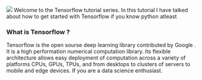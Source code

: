 ![](https://www.google.com/url?sa=i&rct=j&q=&esrc=s&source=images&cd=&cad=rja&uact=8&ved=2ahUKEwjzuZviuePfAhVLLI8KHRI9Cz8QjRx6BAgBEAU&url=https%3A%2F%2Fwww.tomshardware.com%2Fnews%2Ftensorflow-lite-inference-mobile-iot%2C35935.html&psig=AOvVaw3J5KFfKoINZ0b01whVPt3a&ust=1547217814248574)
Welcome to the Tensorflow tutorial series. In this tutorial I have talked about how to get started with Tensorflow if you know python atleast
### What is Tensorflow ?
Tensorflow is the open sourse deep learning library contributed by Google . It is a high performation numerical computation library. Its flexible architecture allows easy deployment of computation across a variety of platforms CPUs, GPUs, TPUs, and from desktops to clusters of servers to mobile and edge devices. If you are a data science enthusiast.
